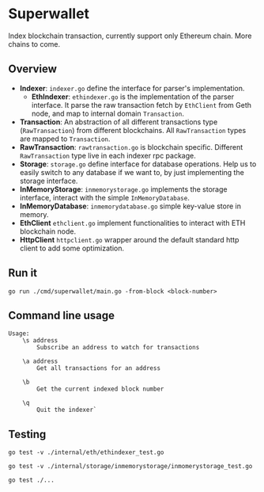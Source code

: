 # Superwallet
Index blockchain transaction, currently support only Ethereum chain. More chains to come.

## Overview
- **Indexer**: `indexer.go` define the interface for parser's implementation. 
  - **EthIndexer**: `ethindexer.go` is the implementation of the parser interface. It parse the raw transaction fetch by `EthClient` from Geth node, and map to internal domain `Transaction`. 
- **Transaction**: An abstraction of all different transactions type (`RawTransaction`) from different blockchains. All `RawTransaction` types are mapped to `Transaction`.
- **RawTransaction**: `rawtransaction.go` is blockchain specific. Different `RawTransaction` type live in each indexer rpc package.  
- **Storage**: `storage.go` define interface for database operations. Help us to easily switch to any database if we want to, by just implementing the storage interface. 
- **InMemoryStorage**: `inmemorystorage.go` implements the storage interface, interact with the simple `InMemoryDatabase`.
- **InMemoryDatabase**: `inmemorydatabase.go` simple key-value store in memory.  
- **EthClient** `ethclient.go` implement functionalities to interact with ETH blockchain node. 
- **HttpClient** `httpclient.go` wrapper around the default standard http client to add some optimization. 

## Run it
```shell
go run ./cmd/superwallet/main.go -from-block <block-number>
```

## Command line usage
```shell
Usage:
	\s address
		Subscribe an address to watch for transactions

	\a address
		Get all transactions for an address

	\b 
		Get the current indexed block number

	\q  
		Quit the indexer`
```

## Testing
```shell
go test -v ./internal/eth/ethindexer_test.go

go test -v ./internal/storage/inmemorystorage/inmomerystorage_test.go

go test ./...
```